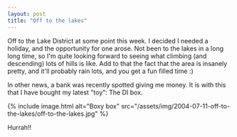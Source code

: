 ```yaml
---
layout: post
title: "Off to the lakes"
---
```

Off to the Lake District at some point this week. I decided I needed a
holiday, and the opportunity for one arose. Not been to the lakes in a long
long time, so I'm quite looking forward to seeing what climbing (and
descending) lots of hills is like. Add to that the fact that the area is
insanely pretty, and it'll probably rain lots, and you get a fun filled time
:)

In other news, a bank was recently spotted giving me money. It is with this
that I have bought my latest "toy": The DI box.

{% include image.html alt="Boxy box" src="/assets/img/2004-07-11-off-to-the-lakes/off-to-the-lakes.jpg" %}

Hurrah!!